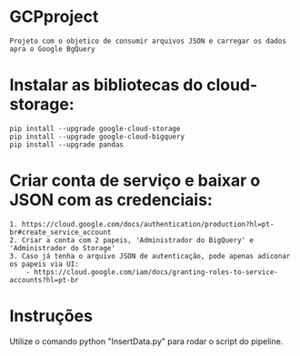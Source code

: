 # GCPproject
	Projeto com o objetico de consumir arquivos JSON e carregar os dados apra o Google BgQuery 

# Instalar as bibliotecas do cloud-storage:
	pip install --upgrade google-cloud-storage
	pip install --upgrade google-cloud-bigquery
	pip install --upgrade pandas

# Criar conta de serviço e baixar o JSON com as credenciais:
	1. https://cloud.google.com/docs/authentication/production?hl=pt-br#create_service_account
	2. Criar a conta com 2 papeis, 'Administrador do BigQuery' e 'Administrador do Storage'
	3. Caso já tenha o arquivo JSON de autenticação, pode apenas adiconar os papeis via UI: 		 
		- https://cloud.google.com/iam/docs/granting-roles-to-service-accounts?hl=pt-br

# Instruções
Utilize o comando python "InsertData.py" para rodar o script do pipeline.